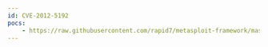 ```yaml
---
id: CVE-2012-5192
pocs:
    - https://raw.githubusercontent.com/rapid7/metasploit-framework/master/modules/auxiliary/scanner/http/bitweaver_overlay_type_traversal.rb
---
```

